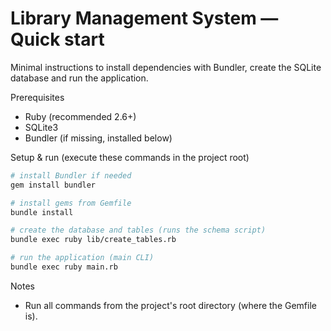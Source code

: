 # Library Management System — Quick start

Minimal instructions to install dependencies with Bundler, create the SQLite database and run the application.

Prerequisites
- Ruby (recommended 2.6+)
- SQLite3
- Bundler (if missing, installed below)

Setup & run (execute these commands in the project root)

```bash
# install Bundler if needed
gem install bundler

# install gems from Gemfile
bundle install

# create the database and tables (runs the schema script)
bundle exec ruby lib/create_tables.rb

# run the application (main CLI)
bundle exec ruby main.rb
```

Notes
- Run all commands from the project's root directory (where the Gemfile is).